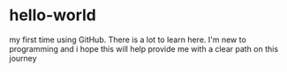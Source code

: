 # hello-world
my first time using GitHub. There is a lot to learn here. I'm new to programming and i hope this will help provide me with a clear path on this journey

